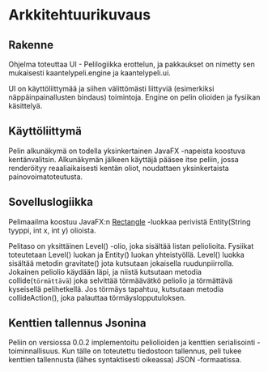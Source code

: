 # Arkkitehtuurikuvaus

## Rakenne

Ohjelma toteuttaa UI - Pelilogiikka erottelun, ja pakkaukset on nimetty sen mukaisesti kaantelypeli.engine ja kaantelypeli.ui.

UI on käyttöliittymää ja siihen välittömästi liittyviä (esimerkiksi näppäinpainallusten bindaus) toimintoja. Engine
on pelin olioiden ja fysiikan käsittelyä.

## Käyttöliittymä

Pelin alkunäkymä on todella yksinkertainen JavaFX -napeista koostuva kentänvalitsin. Alkunäkymän jälkeen käyttäjä pääsee itse
peliin, jossa renderöityy reaaliaikaisesti kentän oliot, noudattaen yksinkertaista painovoimatoteutusta.

## Sovelluslogiikka

Pelimaailma koostuu JavaFX:n [Rectangle](https://openjfx.io/javadoc/11/javafx.graphics/javafx/scene/shape/Rectangle.html) 
-luokkaa perivistä Entity(String tyyppi, int x, int y) olioista. 

Pelitaso on yksittäinen Level() -olio, joka sisältää listan peliolioita. Fysiikat toteutetaan Level() luokan ja Entity() luokan
yhteistyöllä. Level() luokka sisältää metodin gravitate() jota kutsutaan jokaisella ruudunpiirrolla. Jokainen peliolio
käydään läpi, ja niistä kutsutaan metodia collide(`törmättävä`) joka selvittää törmäävätkö peliolio ja törmättävä kyseisellä
pelihetkellä. Jos törmäys tapahtuu, kutsutaan metodia collideAction(), joka palauttaa törmäyslopputuloksen.

## Kenttien tallennus Jsonina

Peliin on versiossa 0.0.2 implementoitu peliolioiden ja kenttien serialisointi -toiminnallisuus. Kun tälle on toteutettu
tiedostoon tallennus, peli tukee kenttien tallennusta (lähes syntaktisesti oikeassa) JSON -formaatissa.
